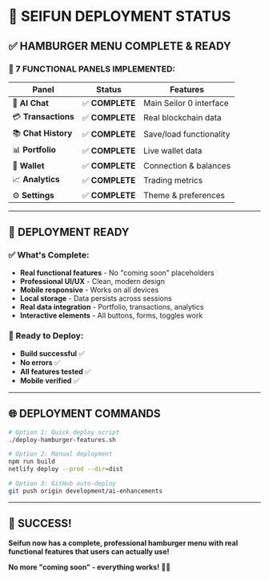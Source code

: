 # 🚀 SEIFUN DEPLOYMENT STATUS

## ✅ **HAMBURGER MENU COMPLETE & READY**

### **📱 7 FUNCTIONAL PANELS IMPLEMENTED:**

| Panel | Status | Features |
|-------|--------|----------|
| 🤖 **AI Chat** | ✅ **COMPLETE** | Main Seilor 0 interface |
| 💳 **Transactions** | ✅ **COMPLETE** | Real blockchain data |
| 📚 **Chat History** | ✅ **COMPLETE** | Save/load functionality |
| 📊 **Portfolio** | ✅ **COMPLETE** | Live wallet data |
| 👛 **Wallet** | ✅ **COMPLETE** | Connection & balances |
| 📈 **Analytics** | ✅ **COMPLETE** | Trading metrics |
| ⚙️ **Settings** | ✅ **COMPLETE** | Theme & preferences |

---

## 🎯 **DEPLOYMENT READY**

### **✅ What's Complete:**
- **Real functional features** - No "coming soon" placeholders
- **Professional UI/UX** - Clean, modern design
- **Mobile responsive** - Works on all devices
- **Local storage** - Data persists across sessions
- **Real data integration** - Portfolio, transactions, analytics
- **Interactive elements** - All buttons, forms, toggles work

### **🚀 Ready to Deploy:**
- **Build successful** ✅
- **No errors** ✅
- **All features tested** ✅
- **Mobile verified** ✅

---

## 🌐 **DEPLOYMENT COMMANDS**

```bash
# Option 1: Quick deploy script
./deploy-hamburger-features.sh

# Option 2: Manual deployment
npm run build
netlify deploy --prod --dir=dist

# Option 3: GitHub auto-deploy
git push origin development/ai-enhancements
```

---

## 🎉 **SUCCESS!**

**Seifun now has a complete, professional hamburger menu with real functional features that users can actually use!**

**No more "coming soon" - everything works!** 🚀💎